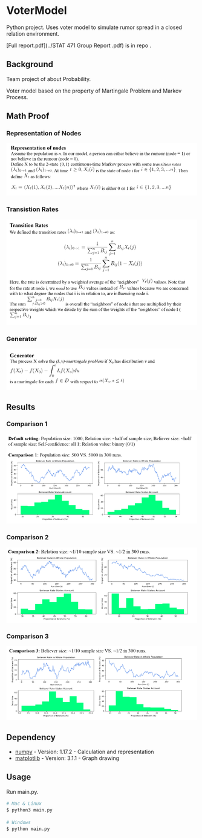 # VoterModel
Python project. Uses voter model to simulate rumor spread in a closed relation environment.

[Full report.pdf](../STAT 471 Group Report .pdf) is in repo .


## Background
Team project of about Probability.

Voter model based on the property of Martingale Problem and Markov Process.


## Math Proof

### Representation of Nodes
![Representation of Nodes](/ScreenShots/Nodes.PNG)

### Transistion Rates
![Transistion Rates](/ScreenShots/Transition.PNG)

### Generator
![Generator](/ScreenShots/Generator.PNG)


## Results

### Comparison 1
![Comparison 1](/ScreenShots/R1.PNG)

### Comparison 2
![Comparison 2](/ScreenShots/R2.PNG)

### Comparison 3
![Comparison 3](/ScreenShots/R3.PNG)


## Dependency
- [numpy](https://numpy.org/) - Version: 1.17.2 - Calculation and representation
- [matplotlib](https://matplotlib.org/) - Version: 3.1.1 - Graph drawing


## Usage
Run main.py.
```sh
# Mac & Linux
$ python3 main.py

# Windows
$ python main.py
```
